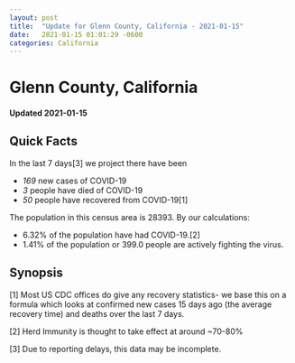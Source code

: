 ```yaml
---
layout: post
title:  "Update for Glenn County, California - 2021-01-15"
date:   2021-01-15 01:01:29 -0600
categories: California
---
```


# Glenn County, California
#### Updated 2021-01-15

## Quick Facts

In the last 7 days[3] we project there have been
- *169* new cases of COVID-19
- *3* people have died of COVID-19
- *50* people have recovered from COVID-19[1]

The population in this census area is 28393. By our calculations:
- 6.32% of the population have had COVID-19.[2]
- 1.41% of the population or 399.0 people are actively fighting the virus.

## Synopsis




[1] Most US CDC offices do give any recovery statistics- we base this on a formula which looks at confirmed new cases
15 days ago (the average recovery time) and deaths over the last 7 days.

[2] Herd Immunity is thought to take effect at around ~70-80%

[3] Due to reporting delays, this data may be incomplete.
 
    